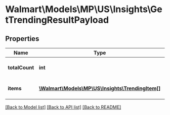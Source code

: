 # Walmart\Models\MP\US\Insights\GetTrendingResultPayload

## Properties

Name | Type | Description | Notes
------------ | ------------- | ------------- | -------------
**totalCount** | **int** | Total count of qualified items | [optional]
**items** | [**\Walmart\Models\MP\US\Insights\TrendingItem[]**](TrendingItem.md) | List of Qualified Items | [optional]


[[Back to Model list]](./) [[Back to API list]](../../../../../README.md#supported-apis) [[Back to README]](../../../../../README.md)
